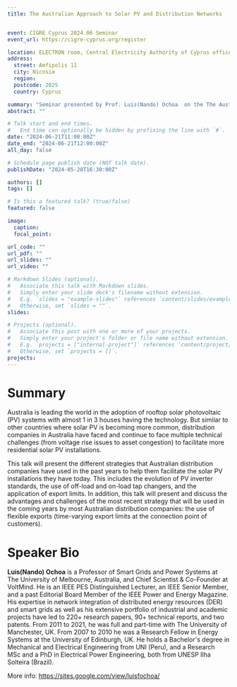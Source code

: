```yaml
---
title: The Australian Approach to Solar PV and Distribution Networks


event: CIGRE Cyprus 2024.06 Seminar
event_url: https://cigre-cyprus.org/register

location: ELECTRON room, Central Electricity Authority of Cyprus offices
address:
  street: Amfipolis 11
  city: Nicosia
  region: 
  postcode: 2025
  country: Cyprus

summary: "Seminar presented by Prof. Luis(Nando) Ochoa  on the The Australian Approach to Solar PV and Distribution Networks."
abstract: ""

# Talk start and end times.
#   End time can optionally be hidden by prefixing the line with `#`.
date: "2024-06-21T11:00:00Z"
date_end: "2024-06-21T12:00:00Z"
all_day: false

# Schedule page publish date (NOT talk date).
publishDate: "2024-05-28T16:30:00Z"

authors: []
tags: []

# Is this a featured talk? (true/false)
featured: false

image:
  caption: 
  focal_point: 

url_code: ""
url_pdf: ""
url_slides: ""
url_video: ""

# Markdown Slides (optional).
#   Associate this talk with Markdown slides.
#   Simply enter your slide deck's filename without extension.
#   E.g. `slides = "example-slides"` references `content/slides/example-slides.md`.
#   Otherwise, set `slides = ""`.
slides:

# Projects (optional).
#   Associate this post with one or more of your projects.
#   Simply enter your project's folder or file name without extension.
#   E.g. `projects = ["internal-project"]` references `content/project/deep-learning/index.md`.
#   Otherwise, set `projects = []`.
projects:
---
```


# Summary

Australia is leading the world in the adoption of rooftop solar photovoltaic (PV) systems with almost 1 in 3 houses having the technology. But similar to other countries where solar PV is becoming more common, distribution companies in Australia have faced and continue to face multiple technical challenges (from voltage rise issues to asset congestion) to facilitate more residential solar PV installations.

This talk will present the different strategies that Australian distribution companies have used in the past years to help them facilitate the solar PV installations they have today. This includes the evolution of PV inverter standards, the use of off-load and on-load tap changers, and the application of export limits. In addition, this talk will present and discuss the advantages and challenges of the most recent strategy that will be used in the coming years by most Australian distribution companies: the use of flexible exports (time-varying export limits at the connection point of customers).

# Speaker Bio

**Luis(Nando) Ochoa** is a Professor of Smart Grids and Power Systems at The University of Melbourne, Australia, and Chief Scientist & Co-Founder at VoltMind. He is an IEEE PES Distinguished Lecturer, an IEEE Senior Member, and a past Editorial Board Member of the IEEE Power and Energy Magazine. His expertise in network integration of distributed energy resources (DER) and smart grids as well as his extensive portfolio of industrial and academic projects have led to 220+ research papers, 90+ technical reports, and two patents. From 2011 to 2021, he was full and part-time with The University of Manchester, UK. From 2007 to 2010 he was a Research Fellow in Energy Systems at the University of Edinburgh, UK. He holds a Bachelor's degree in Mechanical and Electrical Engineering from UNI (Peru), and a Research MSc and a PhD in Electrical Power Engineering, both from UNESP Ilha Solteira (Brazil).

More info: https://sites.google.com/view/luisfochoa/ 
